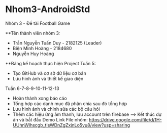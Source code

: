 # Nhom3-AndroidStd
Nhóm 3 - Đề tài Football Game

**Tên thành viên nhóm 3:
+ Trần Nguyễn Tuấn Duy - 2182125 (Leader)
+ Biện Minh Hoàng - 2184680
+ Nguyễn Huy Hoàng

**Bảng kế hoạch thực hiện Project 
Tuần 5:
+ Tạo GitHub và cơ sở dữ liệu cơ bản
+ Lưu hình ảnh và thiết kế giao diện

Tuần 6-7-8-9-10-11-12-13
+ Hoàn thành xong báo cáo
+ Tổng hợp các danh mục đã phân chia sau đó tổng hợp
+ Lưu hình ảnh và chỉnh sửa các bộ câu hỏi
+ Thêm các hiệu ứng âm thanh, lưu account trên firebase
==> Kết thúc dự án và bắt đầu Demo
Link File nhóm: https://drive.google.com/file/d/1H-UUhnWlhscgb_tIsWDnZgZxjnLo5vu8/view?usp=sharing

